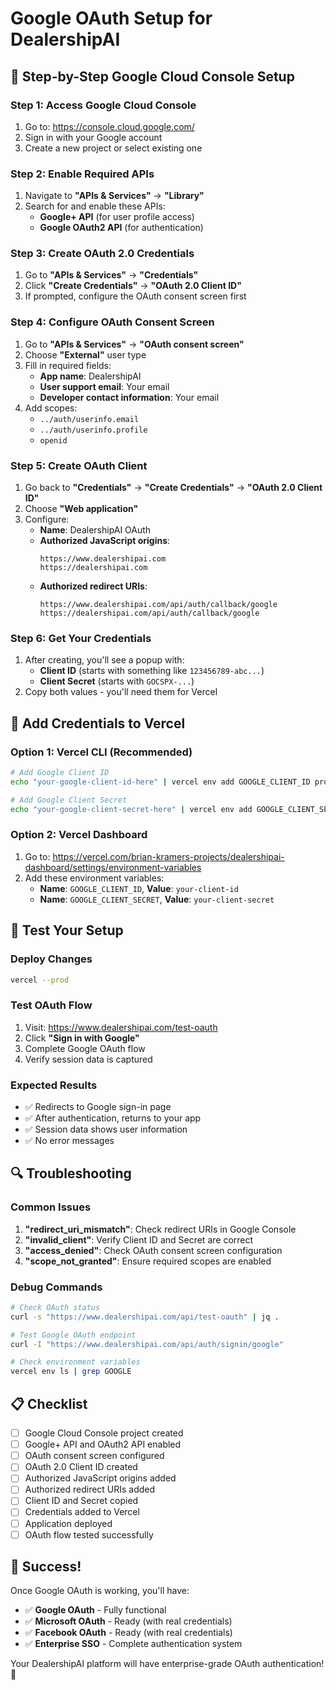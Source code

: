 # Google OAuth Setup for DealershipAI

## 🎯 Step-by-Step Google Cloud Console Setup

### Step 1: Access Google Cloud Console
1. Go to: https://console.cloud.google.com/
2. Sign in with your Google account
3. Create a new project or select existing one

### Step 2: Enable Required APIs
1. Navigate to **"APIs & Services"** → **"Library"**
2. Search for and enable these APIs:
   - **Google+ API** (for user profile access)
   - **Google OAuth2 API** (for authentication)

### Step 3: Create OAuth 2.0 Credentials
1. Go to **"APIs & Services"** → **"Credentials"**
2. Click **"Create Credentials"** → **"OAuth 2.0 Client ID"**
3. If prompted, configure the OAuth consent screen first

### Step 4: Configure OAuth Consent Screen
1. Go to **"APIs & Services"** → **"OAuth consent screen"**
2. Choose **"External"** user type
3. Fill in required fields:
   - **App name**: DealershipAI
   - **User support email**: Your email
   - **Developer contact information**: Your email
4. Add scopes:
   - `../auth/userinfo.email`
   - `../auth/userinfo.profile`
   - `openid`

### Step 5: Create OAuth Client
1. Go back to **"Credentials"** → **"Create Credentials"** → **"OAuth 2.0 Client ID"**
2. Choose **"Web application"**
3. Configure:
   - **Name**: DealershipAI OAuth
   - **Authorized JavaScript origins**:
     ```
     https://www.dealershipai.com
     https://dealershipai.com
     ```
   - **Authorized redirect URIs**:
     ```
     https://www.dealershipai.com/api/auth/callback/google
     https://dealershipai.com/api/auth/callback/google
     ```

### Step 6: Get Your Credentials
1. After creating, you'll see a popup with:
   - **Client ID** (starts with something like `123456789-abc...`)
   - **Client Secret** (starts with `GOCSPX-...`)
2. Copy both values - you'll need them for Vercel

## 🔧 Add Credentials to Vercel

### Option 1: Vercel CLI (Recommended)
```bash
# Add Google Client ID
echo "your-google-client-id-here" | vercel env add GOOGLE_CLIENT_ID production

# Add Google Client Secret  
echo "your-google-client-secret-here" | vercel env add GOOGLE_CLIENT_SECRET production
```

### Option 2: Vercel Dashboard
1. Go to: https://vercel.com/brian-kramers-projects/dealershipai-dashboard/settings/environment-variables
2. Add these environment variables:
   - **Name**: `GOOGLE_CLIENT_ID`, **Value**: `your-client-id`
   - **Name**: `GOOGLE_CLIENT_SECRET`, **Value**: `your-client-secret`

## 🧪 Test Your Setup

### Deploy Changes
```bash
vercel --prod
```

### Test OAuth Flow
1. Visit: https://www.dealershipai.com/test-oauth
2. Click **"Sign in with Google"**
3. Complete Google OAuth flow
4. Verify session data is captured

### Expected Results
- ✅ Redirects to Google sign-in page
- ✅ After authentication, returns to your app
- ✅ Session data shows user information
- ✅ No error messages

## 🔍 Troubleshooting

### Common Issues
1. **"redirect_uri_mismatch"**: Check redirect URIs in Google Console
2. **"invalid_client"**: Verify Client ID and Secret are correct
3. **"access_denied"**: Check OAuth consent screen configuration
4. **"scope_not_granted"**: Ensure required scopes are enabled

### Debug Commands
```bash
# Check OAuth status
curl -s "https://www.dealershipai.com/api/test-oauth" | jq .

# Test Google OAuth endpoint
curl -I "https://www.dealershipai.com/api/auth/signin/google"

# Check environment variables
vercel env ls | grep GOOGLE
```

## 📋 Checklist

- [ ] Google Cloud Console project created
- [ ] Google+ API and OAuth2 API enabled
- [ ] OAuth consent screen configured
- [ ] OAuth 2.0 Client ID created
- [ ] Authorized JavaScript origins added
- [ ] Authorized redirect URIs added
- [ ] Client ID and Secret copied
- [ ] Credentials added to Vercel
- [ ] Application deployed
- [ ] OAuth flow tested successfully

## 🎉 Success!

Once Google OAuth is working, you'll have:
- ✅ **Google OAuth** - Fully functional
- ✅ **Microsoft OAuth** - Ready (with real credentials)
- ✅ **Facebook OAuth** - Ready (with real credentials)
- ✅ **Enterprise SSO** - Complete authentication system

Your DealershipAI platform will have enterprise-grade OAuth authentication! 🚀
